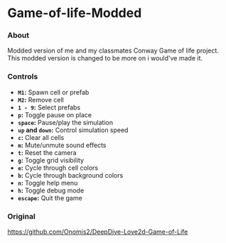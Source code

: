 # Game-of-life-Modded

### About

Modded version of me and my classmates Conway Game of life project. This modded version is changed to be more on i would've made it.

### Controls

- **`M1`:** Spawn cell or prefab
- **`M2`:** Remove cell
- **`1 - 9`:** Select prefabs
- **`p`:** Toggle pause on place
- **`space`:** Pause/play the simulation
- **`up` and `down`:** Control simulation speed
- **`c`:** Clear all cells
- **`m`:** Mute/unmute sound effects
- **`t`:** Reset the camera
- **`g`:** Toggle grid visibility
- **`e`:** Cycle through cell colors
- **`b`:** Cycle through background colors
- **`n`:** Toggle help menu
- **`h`:** Toggle debug mode
- **`escape`:** Quit the game

### Original

https://github.com/Onomis2/DeepDive-Love2d-Game-of-Life
